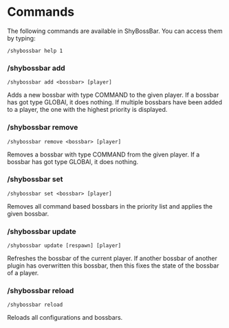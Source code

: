 # Commands

The following commands are available in ShyBossBar. You can access them by typing:

```
/shybossbar help 1
```

### /shybossbar add

```
/shybossbar add <bossbar> [player]
```

Adds a new bossbar with type COMMAND to the given player. If a bossbar has got type GLOBAl, it does nothing. If multiple bossbars have been added to a player, 
the one with the highest priority is displayed.

### /shybossbar remove

```
/shybossbar remove <bossbar> [player]
```

Removes a bossbar with type COMMAND from the given player. If a bossbar has got type GLOBAl, it does nothing.

### /shybossbar set

```
/shybossbar set <bossbar> [player]
```

Removes all command based bossbars in the priority list and applies the given bossbar.


### /shybossbar update

```
/shybossbar update [respawn] [player] 
```

Refreshes the bossbar of the current player. If another bossbar of another plugin has overwritten this bossbar, then this fixes the state of the bossbar of a player.

### /shybossbar reload

```
/shybossbar reload
```

Reloads all configurations and bossbars.
